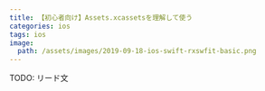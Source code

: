 ```yaml
---
title: 【初心者向け】Assets.xcassetsを理解して使う
categories: ios
tags: ios
image:
  path: /assets/images/2019-09-18-ios-swift-rxswfit-basic.png
---
```

TODO: リード文
